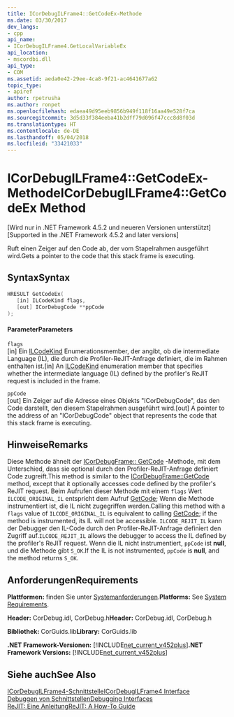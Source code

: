 ```yaml
---
title: ICorDebugILFrame4::GetCodeEx-Methode
ms.date: 03/30/2017
dev_langs:
- cpp
api_name:
- ICorDebugILFrame4.GetLocalVariableEx
api_location:
- mscordbi.dll
api_type:
- COM
ms.assetid: aeda0e42-29ee-4ca8-9f21-ac4641677a62
topic_type:
- apiref
author: rpetrusha
ms.author: ronpet
ms.openlocfilehash: edaea49d95eeb9856b949f118f16aa49e528f7ca
ms.sourcegitcommit: 3d5d33f384eeba41b2dff79d096f47ccc8d8f03d
ms.translationtype: HT
ms.contentlocale: de-DE
ms.lasthandoff: 05/04/2018
ms.locfileid: "33421033"
---
```

# <a name="icordebugilframe4getcodeex-method"></a><span data-ttu-id="0210b-102">ICorDebugILFrame4::GetCodeEx-Methode</span><span class="sxs-lookup"><span data-stu-id="0210b-102">ICorDebugILFrame4::GetCodeEx Method</span></span>
<span data-ttu-id="0210b-103">[Wird nur in .NET Framework 4.5.2 und neueren Versionen unterstützt]</span><span class="sxs-lookup"><span data-stu-id="0210b-103">[Supported in the .NET Framework 4.5.2 and later versions]</span></span>  
  
 <span data-ttu-id="0210b-104">Ruft einen Zeiger auf den Code ab, der vom Stapelrahmen ausgeführt wird.</span><span class="sxs-lookup"><span data-stu-id="0210b-104">Gets a pointer to the code that this stack frame is executing.</span></span>  
  
## <a name="syntax"></a><span data-ttu-id="0210b-105">Syntax</span><span class="sxs-lookup"><span data-stu-id="0210b-105">Syntax</span></span>  
  
```cpp
HRESULT GetCodeEx(  
   [in] ILCodeKind flags,   
   [out] ICorDebugCode **ppCode  
);  
```  
  
#### <a name="parameters"></a><span data-ttu-id="0210b-106">Parameter</span><span class="sxs-lookup"><span data-stu-id="0210b-106">Parameters</span></span>  
 `flags`  
 <span data-ttu-id="0210b-107">[in] Ein [ILCodeKind](../../../../docs/framework/unmanaged-api/debugging/ilcodekind-enumeration.md) Enumerationsmember, der angibt, ob die intermediate Language (IL), die durch die Profiler-ReJIT-Anfrage definiert, die im Rahmen enthalten ist.</span><span class="sxs-lookup"><span data-stu-id="0210b-107">[in] An [ILCodeKind](../../../../docs/framework/unmanaged-api/debugging/ilcodekind-enumeration.md) enumeration member that specifies whether the intermediate language (IL) defined by the profiler's ReJIT request is included in the frame.</span></span>  
  
 `ppCode`  
 <span data-ttu-id="0210b-108">[out] Ein Zeiger auf die Adresse eines Objekts "ICorDebugCode", das den Code darstellt, den diesem Stapelrahmen ausgeführt wird.</span><span class="sxs-lookup"><span data-stu-id="0210b-108">[out] A pointer to the address of an "ICorDebugCode" object that represents the code that this stack frame is executing.</span></span>  
  
## <a name="remarks"></a><span data-ttu-id="0210b-109">Hinweise</span><span class="sxs-lookup"><span data-stu-id="0210b-109">Remarks</span></span>  
 <span data-ttu-id="0210b-110">Diese Methode ähnelt der [ICorDebugFrame:: GetCode](../../../../docs/framework/unmanaged-api/debugging/icordebugframe-getcode-method.md) -Methode, mit dem Unterschied, dass sie optional durch den Profiler-ReJIT-Anfrage definiert Code zugreift.</span><span class="sxs-lookup"><span data-stu-id="0210b-110">This method is similar to the [ICorDebugFrame::GetCode](../../../../docs/framework/unmanaged-api/debugging/icordebugframe-getcode-method.md) method, except that it optionally accesses code defined by the profiler's ReJIT request.</span></span> <span data-ttu-id="0210b-111">Beim Aufrufen dieser Methode mit einem `flags` Wert `ILCODE_ORIGINAL_IL` entspricht dem Aufruf [GetCode](../../../../docs/framework/unmanaged-api/debugging/icordebugframe-getcode-method.md); Wenn die Methode instrumentiert ist, die IL nicht zugegriffen werden.</span><span class="sxs-lookup"><span data-stu-id="0210b-111">Calling this method with a `flags` value of `ILCODE_ORIGINAL_IL` is equivalent to calling [GetCode](../../../../docs/framework/unmanaged-api/debugging/icordebugframe-getcode-method.md); if the method is instrumented, its IL will not be accessible.</span></span> <span data-ttu-id="0210b-112">`ILCODE_REJIT_IL` kann der Debugger den IL-Code durch den Profiler-ReJIT-Anfrage definiert den Zugriff auf.</span><span class="sxs-lookup"><span data-stu-id="0210b-112">`ILCODE_REJIT_IL` allows the debugger to access the IL defined by the profiler's ReJIT request.</span></span> <span data-ttu-id="0210b-113">Wenn die IL nicht instrumentiert, `ppCode` ist **null**, und die Methode gibt `S_OK`.</span><span class="sxs-lookup"><span data-stu-id="0210b-113">If the IL is not instrumented, `ppCode` is **null**, and the method returns `S_OK`.</span></span>  
  
## <a name="requirements"></a><span data-ttu-id="0210b-114">Anforderungen</span><span class="sxs-lookup"><span data-stu-id="0210b-114">Requirements</span></span>  
 <span data-ttu-id="0210b-115">**Plattformen:** finden Sie unter [Systemanforderungen](../../../../docs/framework/get-started/system-requirements.md).</span><span class="sxs-lookup"><span data-stu-id="0210b-115">**Platforms:** See [System Requirements](../../../../docs/framework/get-started/system-requirements.md).</span></span>  
  
 <span data-ttu-id="0210b-116">**Header:** CorDebug.idl, CorDebug.h</span><span class="sxs-lookup"><span data-stu-id="0210b-116">**Header:** CorDebug.idl, CorDebug.h</span></span>  
  
 <span data-ttu-id="0210b-117">**Bibliothek:** CorGuids.lib</span><span class="sxs-lookup"><span data-stu-id="0210b-117">**Library:** CorGuids.lib</span></span>  
  
 <span data-ttu-id="0210b-118">**.NET Framework-Versionen:** [!INCLUDE[net_current_v452plus](../../../../includes/net-current-v452plus-md.md)]</span><span class="sxs-lookup"><span data-stu-id="0210b-118">**.NET Framework Versions:** [!INCLUDE[net_current_v452plus](../../../../includes/net-current-v452plus-md.md)]</span></span>  
  
## <a name="see-also"></a><span data-ttu-id="0210b-119">Siehe auch</span><span class="sxs-lookup"><span data-stu-id="0210b-119">See Also</span></span>  
 [<span data-ttu-id="0210b-120">ICorDebugILFrame4-Schnittstelle</span><span class="sxs-lookup"><span data-stu-id="0210b-120">ICorDebugILFrame4 Interface</span></span>](../../../../docs/framework/unmanaged-api/debugging/icordebugilframe4-interface.md)  
 [<span data-ttu-id="0210b-121">Debuggen von Schnittstellen</span><span class="sxs-lookup"><span data-stu-id="0210b-121">Debugging Interfaces</span></span>](../../../../docs/framework/unmanaged-api/debugging/debugging-interfaces.md)  
 [<span data-ttu-id="0210b-122">ReJIT: Eine Anleitung</span><span class="sxs-lookup"><span data-stu-id="0210b-122">ReJIT: A How-To Guide</span></span>](http://blogs.msdn.com/b/davbr/archive/2011/10/12/rejit-a-how-to-guide.aspx)
